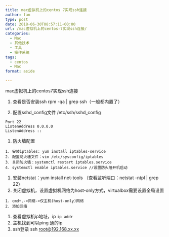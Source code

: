 ```yaml
---
title: mac虚拟机上的centos 7实现ssh连接
author: fan
type: post
date: 2018-06-30T08:57:11+00:00
url: /mac虚拟机上的centos-7实现ssh连接/
categories:
  - Mac
  - 其他技术
  - 工具
  - 操作系统
tags:
  - centos
  - Mac
format: aside

---
```

mac虚拟机上的centos7实现ssh连接

  1. 查看是否安装ssh rpm -qa | grep ssh（一般都内置了）

  2. 配置sshd\_config文件 /etc/ssh/sshd\_config

    Port 22
    ListenAddress 0.0.0.0
    ListenAddress ::
    

  1. 防火墙配置

    1. 安装iptables: yum install iptables-service
    2. 配置防火墙文件：vim /etc/sysconfig/iptables
    3. 关闭防火墙：systemctl restart iptables.service
    4. systemctl enable iptables.service //设置防火墙开机启动
    

  1. 安装netstat：yum install net-tools （查看监听端口：netstat -ntpl | grep 22）
  2. 关闭虚拟机，设置虚拟机网络为host-only方式，virtualbox需要设置全局设置

    1. cmd+,->网络->仅主机(host-only)网络
    2. 添加网络
    

  1. 查看虚拟机ip地址，ip `ip addr`
  2. 主机找到可以ping 通的ip
  3. ssh登录 ssh root@192.168.xx.xx